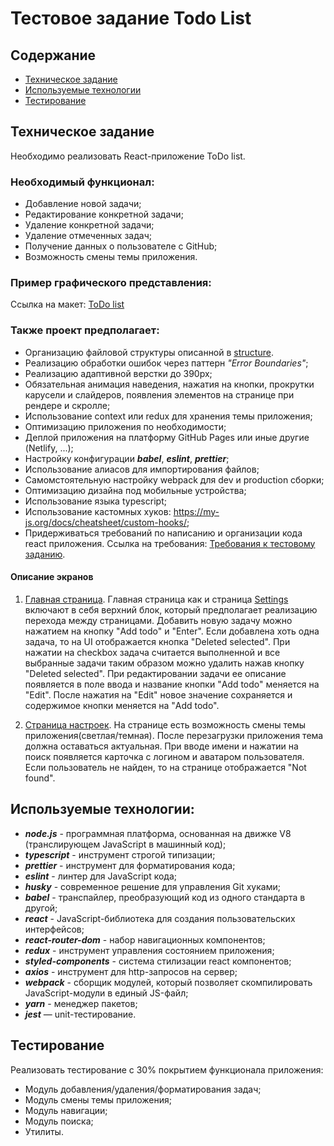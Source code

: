 # Тестовое задание Todo List

## Содержание

- [Техническое задание](#Техническое-задание)
- [Используемые технологии](#Используемые-технологии)
- [Тестирование](#Тестирование)

## Техническое задание

Необходимо реализовать React-приложение ToDo list.

### Необходимый функционал:

- Добавление новой задачи;
- Редактирование конкретной задачи;
- Удаление конкретной задачи;
- Удаление отмеченных задач;
- Получение данных о пользователе с GitHub;
- Возможность смены темы приложения.

### Пример графического представления:

Ссылка на макет: [ToDo list](https://www.figma.com/design/vDAg1ykKrPYKJEW4fMO5aU/Modsen-Todo-List?node-id=0-3&t=yUcMTRERJh9AQvEp-0)

### Также проект предполагает:

- Организацию файловой структуры описанной в [structure](https://github.com/mkrivel/structure).
- Реализацию обработки ошибок через паттерн _"Error Boundaries"_;
- Реализацию адаптивной верстки до 390px;
- Обязательная анимация наведения, нажатия на кнопки, прокрутки карусели и слайдеров, появления элементов на странице при рендере и скролле;
- Использование context или redux для хранения темы приложения;
- Оптимизацию приложения по необходимости;
- Деплой приложения на платформу GitHub Pages или иные другие (Netlify, ...);
- Настройку конфигурации **_babel_**, **_eslint_**, **_prettier_**;
- Использование алиасов для импортирования файлов;
- Самомстоятельную настройку webpack для dev и production сборки;
- Оптимизацию дизайна под мобильные устройства;
- Использование языка typescript;
- Использование кастомных хуков: https://my-js.org/docs/cheatsheet/custom-hooks/;
- Придерживаться требований по написанию и организации кода react приложения. Ссылка на требования: [Требования к тестовому заданию](https://github.com/annaprystavka/requirements).

#### Описание экранов

1. [Главная страница](https://www.figma.com/design/vDAg1ykKrPYKJEW4fMO5aU/Modsen-Todo-List?node-id=0-72&t=yUcMTRERJh9AQvEp-0).
   Главная страница как и страница [Settings](https://www.figma.com/design/vDAg1ykKrPYKJEW4fMO5aU/Modsen-Todo-List?node-id=0-3&t=yUcMTRERJh9AQvEp-0)
   включают в себя верхний блок, который предполагает реализацию перехода между страницами.
   Добавить новую задачу можно нажатием на кнопку "Add todo" и "Enter". Если добавлена хоть одна задача, то на UI отображается кнопка "Deleted selected".
   При нажатии на checkbox задача считается выполненной и все выбранные задачи таким образом можно удалить нажав кнопку "Deleted selected".
   При редактировании задачи ее описание появляется в поле ввода и название кнопки "Add todo" меняется на "Edit". После нажатия на "Edit" новое значение сохраняется и содержимое кнопки меняется на "Add todo".

2. [Страница настроек](https://www.figma.com/design/vDAg1ykKrPYKJEW4fMO5aU/Modsen-Todo-List?node-id=0-3&t=yUcMTRERJh9AQvEp-0).
   На странице есть возможность смены темы приложения(светлая/темная). После перезагрузки приложения тема должна оставаться актуальная. При вводе имени и нажатии на поиск появляется карточка с логином и аватаром пользователя.
   Если пользователь не найден, то на странице отображается "Not found".

## Используемые технологии:

- **_node.js_** - программная платформа, основанная на движке V8 (транслирующем JavaScript в машинный код);
- **_typescript_** - инструмент строгой типизации;
- **_prettier_** - инструмент для форматирования кода;
- **_eslint_** - линтер для JavaScript кода;
- **_husky_** - современное решение для управления Git хуками;
- **_babel_** - транспайлер, преобразующий код из одного стандарта в другой;
- **_react_** - JavaScript-библиотека для создания пользовательских интерфейсов;
- **_react-router-dom_** - набор навигационных компонентов;
- **_redux_** - инструмент управления состоянием приложения;
- **_styled-components_** - система стилизации react компонентов;
- **_axios_** - инструмент для http-запросов на сервер;
- **_webpack_** - сборщик модулей, который позволяет скомпилировать JavaScript-модули в единый JS-файл;
- **_yarn_** - менеджер пакетов;
- **_jest_** — unit-тестирование.

## Тестирование

Реализовать тестирование c 30% покрытием функционала приложения:

- Модуль добавления/удаления/форматирования задач;
- Модуль смены темы приложения;
- Модуль навигации;
- Модуль поиска;
- Утилиты.
